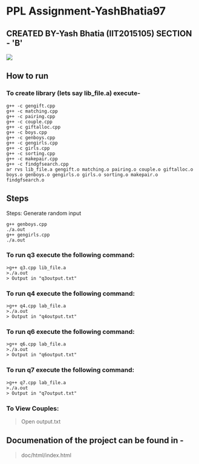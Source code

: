 # PPL Assignment-YashBhatia97
## CREATED BY-Yash Bhatia (IIT2015105) SECTION - 'B'
<img src="https://img.shields.io/badge/language-C++-brightgreen.svg"/>

## How to run

### To create library (lets say lib_file.a) execute-
>
```
g++ -c gengift.cpp
g++ -c matching.cpp
g++ -c pairing.cpp
g++ -c couple.cpp
g++ -c giftalloc.cpp
g++ -c boys.cpp
g++ -c genboys.cpp
g++ -c gengirls.cpp
g++ -c girls.cpp
g++ -c sorting.cpp
g++ -c makepair.cpp
g++ -c findgfsearch.cpp
ar rvs lib_file.a gengift.o matching.o pairing.o couple.o giftalloc.o boys.o genboys.o gengirls.o girls.o sorting.o makepair.o findgfsearch.o
```

## Steps
Steps: Generate random input
>
```	 
g++ genboys.cpp
./a.out
g++ gengirls.cpp
./a.out
```
### To run q3 execute the following command:
```
>g++ q3.cpp lib_file.a
>./a.out
> Output in "q3output.txt"
```
### To run q4 execute the following command:
```
>g++ q4.cpp lab_file.a
>./a.out
> Output in "q4output.txt"
```
### To run q6 execute the following command:
```
>g++ q6.cpp lab_file.a
>./a.out
> Output in "q6output.txt"
```
### To run q7 execute the following command:
```
>g++ q7.cpp lab_file.a
>./a.out
> Output in "q7output.txt"
```
### To View Couples:
>Open output.txt

## Documenation of the project can be found in -

>doc/html/index.html
